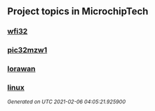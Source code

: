 ## Project topics in MicrochipTech

### [wfi32](wfi32)
### [pic32mzw1](pic32mzw1)
### [lorawan](lorawan)
### [linux](linux)


<sub><i>Generated on UTC 2021-02-06 04:05:21.925900</i></sub>
